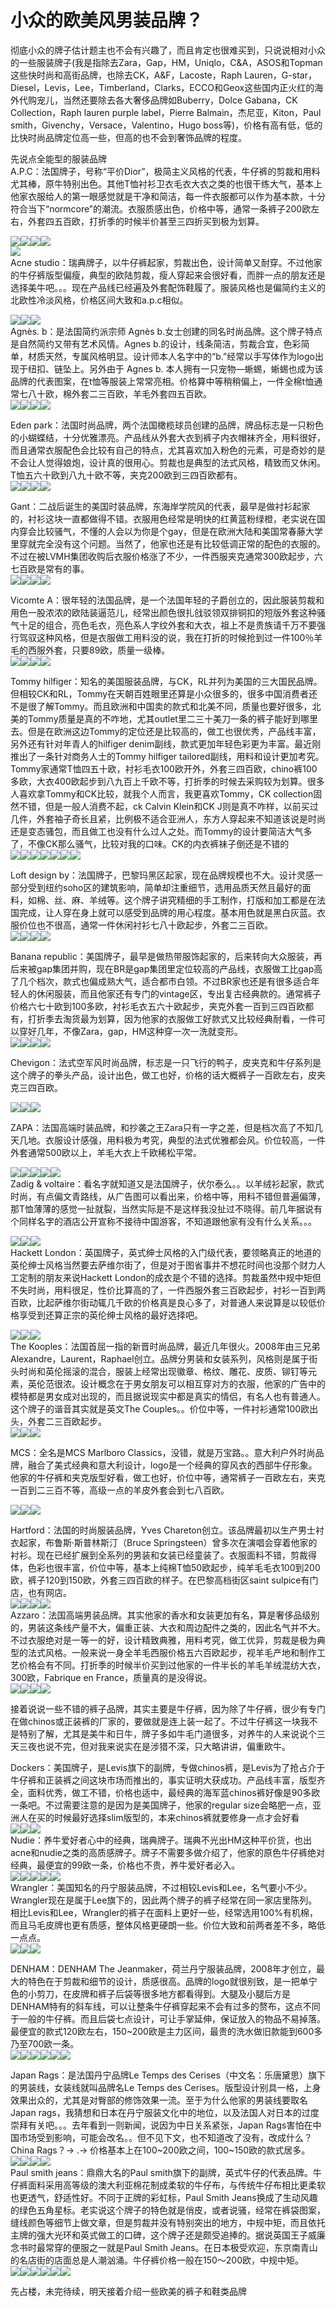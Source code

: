 # 小众的欧美风男装品牌？

彻底小众的牌子估计题主也不会有兴趣了，而且肯定也很难买到，只说说相对小众的一些服装牌子(我是指除去Zara，Gap，HM，Uniqlo，C&A，ASOS和Topman这些快时尚和高街品牌，也除去CK，A&F，Lacoste，Raph Lauren，G-star， Diesel，Levis，Lee，Timberland，Clarks，ECCO和Geox这些国内正火红的海外代购宠儿，当然还要除去各大奢侈品牌如Buberry，Dolce Gabana，CK Collection，Raph lauren purple label，Pierre Balmain，杰尼亚，Kiton，Paul smith，Givenchy，Versace，Valentino，Hugo boss等)，价格有高有低，低的比快时尚品牌定位高一些，但高的也不会到奢饰品牌的程度。  

先说点全能型的服装品牌  
A.P.C：法国牌子，号称“平价Dior”，极简主义风格的代表，牛仔裤的剪裁和用料尤其棒，原牛特别出色。其他T恤衬衫卫衣毛衣大衣之类的也很干练大气，基本上他家衣服给人的第一眼感觉就是干净和简洁，每一件衣服都可以作为基本款，十分符合当下“normcore”的潮流。衣服质感出色，价格中等，通常一条裤子200欧左右，外套四五百欧，打折季的时候半价甚至三四折买到极为划算。  

![](https://pic3.zhimg.com/50/d927244e239fc119eebefed9902e7f46_b.jpg)![](https://pic3.zhimg.com/50/000a813ad1bce52cab0d34e8798c5b36_b.jpg)![](https://pic3.zhimg.com/50/674b8f6b8f9ef78a074443657628c1ff_b.jpg)![](https://pic1.zhimg.com/50/620f7ccae883934ea920563c78f8092d_b.jpg)  
![](https://pic2.zhimg.com/50/e09dc3dd5b5e59d0a2bdac3e2d04d2f5_b.jpg)  
Acne studio：瑞典牌子，以牛仔裤起家，剪裁出色，设计简单又耐穿。不过他家的牛仔裤版型偏瘦，典型的欧陆剪裁，瘦人穿起来会很好看，而胖一点的朋友还是选择美牛吧。。。现在产品线已经遍及外套配饰鞋履了。服装风格也是偏简约主义的北欧性冷淡风格，价格区间大致和a.p.c相似。  

![](https://pic4.zhimg.com/50/947ee8baf03a710df2f42e44dbe2c474_b.jpg)![](https://pic3.zhimg.com/50/96349c3f2c821fbac80a8bf8d2c661eb_b.jpg)![](https://pic3.zhimg.com/50/beadb51adb854198b18e47ba23b9e52a_b.jpg)  
Agnès. b：是法国简约派宗师 Agnès b.女士创建的同名时尚品牌。这个牌子特点是自然简约又带有艺术风情。Agnes b.的设计，线条简洁，剪裁合宜，色彩简单，材质天然，专属风格明显。设计师本人名字中的“b.”经常以手写体作为logo出现于纽扣、链坠上。另外由于 Agnes b. 本人拥有一只宠物—蜥蜴，蜥蜴也成为该品牌的代表图案，在t恤等服装上常常亮相。价格算中等稍稍偏上，一件全棉t恤通常七八十欧，棉外套二三百欧，羊毛外套四五百欧。  
![](https://pic1.zhimg.com/50/9ab654d9f31c76421f3bcf25a9e6782c_b.jpg)![](https://pic1.zhimg.com/50/fe1e3c1f98bef4ecdd55ef2cfee1e5b5_b.jpg)![](https://pic2.zhimg.com/50/f50a433b57d93efaad7b0b9e92a6cca6_b.jpg)![](https://pic2.zhimg.com/50/2fa151674907a41578c9497eb64c6741_b.jpg)  

Eden park：法国时尚品牌，两个法国橄榄球员创建的品牌，牌品标志是一只粉色的小蝴蝶结，十分优雅漂亮。产品线从外套大衣到裤子内衣帽袜齐全，用料很好，而且通常衣服配色会比较有自己的特点，尤其喜欢加入粉色的元素，可是奇妙的是不会让人觉得娘炮，设计真的很用心。剪裁也是典型的法式风格，精致而又休闲。T恤五六十欧到八九十欧不等，夹克200欧到三四百欧都有。  
![](https://pic2.zhimg.com/50/f28dde1ec429dfe24555a28e2dc6919c_b.jpg)![](https://pic1.zhimg.com/50/09b57c88d843040f96fcadf4e049e084_b.jpg)![](https://pic3.zhimg.com/50/bfb93ce149a68387c64362e5f0529832_b.jpg)![](https://pic4.zhimg.com/50/377473dd1ae9d6875517f5185827a097_b.jpg)  

Gant：二战后诞生的美国时装品牌，东海岸学院风的代表，最早是做衬衫起家的，衬衫这块一直都做得不错。衣服用色经常是明快的红黄蓝粉绿橙，老实说在国内穿会比较骚气，不懂的人会以为你是个gay，但是在欧洲大陆和美国常春藤大学里穿就完全没有这个问题。当然了，他家也还是有比较低调正常的配色的衣服的。不过在被LVMH集团收购后衣服价格涨了不少，一件西服夹克通常300欧起步，六七百欧是常有的事。  
![](https://pic3.zhimg.com/50/e90cc5dfaeaf61b5cda6c02b49d593a4_b.jpg)![](https://pic1.zhimg.com/50/17b09a9eb7e96ed161960843445de8a6_b.jpg)![](https://pic4.zhimg.com/50/44bcf90342e2f3edbfaa4ebe447dd4fa_b.jpg)![](https://pic1.zhimg.com/50/d047a6c25c703d78ee3896cdfeed4992_b.jpg)  

Vicomte A：很年轻的法国品牌，是一个法国年轻的子爵创立的，因此服装剪裁和用色一股浓浓的欧陆装逼范儿，经常出颜色很扎戗驳领双排铜扣的短版外套这种骚气十足的组合，亮色毛衣，亮色系人字纹外套和大衣，祖上不是贵族请千万不要强行驾驭这种风格，但是衣服做工用料没的说，我在打折的时候抢到过一件100％羊毛的西服外套，只要89欧，质量一级棒。  
![](https://pic3.zhimg.com/50/cb782b3ef0ae61bd70a8b6e87c4ddd87_b.jpg)![](https://pic3.zhimg.com/50/cf5e513dce5a5292681b98a6b62153bb_b.jpg)![](https://pic3.zhimg.com/50/be72441896c5fedebf5198a898be2f02_b.jpg)![](https://pic3.zhimg.com/50/95cdd2915a1d7d810f9d48a5c3a3a0c0_b.jpg)  

Tommy hilfiger：知名的美国服装品牌，与CK，RL并列为美国的三大国民品牌。但相较CK和RL，Tommy在天朝百姓眼里还算是小众很多的，很多中国消费者还不是很了解Tommy。而且欧洲和中国卖的款式和北美不同，质量也要好很多，北美的Tommy质量是真的不咋地，尤其outlet里二三十美刀一条的裤子能好到哪里去。但是在欧洲这边Tommy的定位还是比较高的，做工也很优秀，产品线丰富，另外还有针对年青人的hilfiger denim副线，款式更加年轻色彩更为丰富。最近刚推出了一条针对商务人士的Tommy hilfiger tailored副线，用料和设计更加考究。Tommy家通常T恤四五十欧，衬衫毛衣100欧开外，外套三四百欧，chino裤100多欧，大衣400欧起步到八九百上千欧不等，打折季的时候去采购较为划算。很多人喜欢拿Tommy和CK比较，就我个人而言，我更喜欢Tommy，CK collection固然不错，但是一般人消费不起，ck Calvin Klein和CK J则是真不咋样，以前买过几件，外套袖子奇长且紧，比例极不适合亚洲人，东方人穿起来不知道该说是时尚还是变态骚包，而且做工也没有什么过人之处。而Tommy的设计要简洁大气多了，不像CK那么骚气，比较对我的口味。CK的内衣裤袜子倒还是不错的  
![](https://pic1.zhimg.com/50/2bab9249768bac0caa93be2cac577a2a_b.jpg)![](https://pic2.zhimg.com/50/72fb206ae18f2125fc070a6e29bdd299_b.jpg)![](https://pic3.zhimg.com/50/3dd5680e83c28e280911a520f23a7680_b.jpg)![](https://pic1.zhimg.com/50/ac7a5dd92a79086f9e1892a0bfd5ca76_b.jpg)![](https://pic4.zhimg.com/50/994583c9516e44e58e13f060522e5e83_b.jpg)![](https://pic2.zhimg.com/50/d9f5d89e818ad6fbc5d3967b0be97914_b.jpg)![](https://pic1.zhimg.com/50/edd93089ad51bc197a428ac59f28597a_b.jpg)  

Loft design by：法国牌子，巴黎玛黑区起家，现在品牌规模也不大。设计灵感一部分受到纽约soho区的建筑影响，简单却注重细节，选用品质天然且最好的面料，如棉、丝、麻、羊绒等。这个牌子讲究精细的手工制作，打版和加工都是在法国完成，让人穿在身上就可以感受到品牌的用心程度。基本用色就是黑白灰蓝。衣服价位也不很高，通常一件休闲衬衫七八十欧起步，外套二三百欧。  
![](https://pic3.zhimg.com/50/2112883aad15539389e8c652af748b79_b.jpg)![](https://pic1.zhimg.com/50/e6e4d151b9a90d6706b838403ca5fb59_b.jpg)![](https://pic2.zhimg.com/50/29facaa0773447284b757d92420bc8d3_b.jpg)![](https://pic3.zhimg.com/50/cf92c7088e436f1229f1946b847252e8_b.jpg)  

Banana republic：美国牌子，最早是做热带服饰起家的，后来转向大众服装，再后来被gap集团并购，现在BR是gap集团里定位较高的产品线，衣服做工比gap高了几个档次，款式也偏成熟大气，适合都市白领。不过BR家也还是有很多适合年轻人的休闲服装，而且他家还有专门的vintage区，专出复古经典款的。通常裤子价格六七十欧到100多欧，衬衫毛衣五六十欧起步，夹克外套一百到三四百欧都有，打折季去淘货最为划算，因为他家的衣服做工好款式又比较经典耐看，一件可以穿好几年，不像Zara，gap，HM这种穿一次一洗就变形。  
![](https://pic2.zhimg.com/50/fc38473dbb45973cea1ffd2256076a9f_b.jpg)![](https://pic4.zhimg.com/50/10765fda7e50e3968511a3b57048c8c3_b.jpg)![](https://pic4.zhimg.com/50/c1b042d558df551b76a77319aa8acef3_b.jpg)![](https://pic3.zhimg.com/50/7a5e5edd526db0825922b088c0cb648a_b.jpg)  

Chevigon：法式空军风时尚品牌，标志是一只飞行的鸭子，皮夹克和牛仔系列是这个牌子的拳头产品，设计出色，做工也好，价格的话大概裤子一百欧左右，皮夹克三四百欧。  

![](https://pic3.zhimg.com/50/3b4fb1d08182fac54011188850b0659b_b.jpg)![](https://pic4.zhimg.com/50/1f0d28ef7b1bce4204247c4c60101976_b.jpg)![](https://pic4.zhimg.com/50/2ee74c767fa7e509a76effa5410e412f_b.jpg)  

ZAPA：法国高端时装品牌，和抄袭之王Zara只有一字之差，但是档次高了不知几天几地。衣服设计感强，用料极为考究，典型的法式优雅都会风。价位较高，一件外套通常500欧以上，羊毛大衣上千欧稀松平常。  

![](https://pic2.zhimg.com/50/e672f18a2a9f6966d766b21de9eef9b5_b.jpg)![](https://pic4.zhimg.com/50/642f7b8e8f2b0775641d2459b570879c_b.jpg)![](https://pic3.zhimg.com/50/dc808a4e601b77393910026de260d172_b.jpg)![](https://pic3.zhimg.com/50/9551c0ef0c34252d61dbfc57ef6cb570_b.jpg)![](https://pic3.zhimg.com/50/bb0a272fa932d5155fafb2cd2477146e_b.jpg)  
Zadig & voltaire：看名字就知道又是法国牌子，伏尔泰么。。以羊绒衫起家，款式时尚，有点偏文青路线，从广告图可以看出来，价格中等，用料不错但普遍偏薄，那T恤薄薄的感觉一扯就裂，当然实际是不是这样我没扯过不晓得。前几年据说有个同样名字的酒店公开宣称不接待中国游客，不知道跟他家有没有什么关系。。。  

![](https://pic4.zhimg.com/50/c83a6031a1c5c1ec8a1ba34ca0d26d4f_b.jpg)![](https://pic4.zhimg.com/50/3985b3d3557ee3675a237b63aa9e4681_b.jpg)![](https://pic4.zhimg.com/50/5ceb1aed932831cb5e3484e172d77edf_b.jpg)  
Hackett London：英国牌子，英式绅士风格的入门级代表，要领略真正的地道的英伦绅士风格当然要去萨维尔街了，但是对于图省事并不想花时间也没那个财力人工定制的朋友来说Hackett London的成衣是个不错的选择。剪裁虽然中规中矩但不失时尚，用料很足，性价比算高的了，一件西服外套三百欧起步，衬衫一百到两百欧，比起萨维尔街动辄几千欧的价格真是良心多了，对普通人来说算是以较低价格享受到还算正宗的英伦绅士风格的最好选择吧。  

![](https://pic3.zhimg.com/50/5844736f622df8e1819fe80c315293d0_b.jpg)![](https://pic4.zhimg.com/50/8dd04e09ffcb2575628acaace9f11f61_b.jpg)![](https://pic2.zhimg.com/50/b18775e72cf863dfa4d74725b5e100c7_b.jpg)  
The Kooples：法国首屈一指的新晋时尚品牌，最近几年很火。2008年由三兄弟Alexandre，Laurent，Raphael创立。品牌分男装和女装系列，风格则是属于街头时尚和英伦摇滚的混合，服装上经常出现徽章、格纹、雕花、皮质、铆钉等元素，英伦范很浓。设计概念在于男女朋友可以相互穿对方的衣服，他家的广告中的模特都是男女成对出现的，而且据说现实中都是真实的情侣，有名人也有普通人。这个牌子的谐音其实就是英文The Couples。。价位中等，一件衬衫通常100欧出头，外套二三百欧起步。  
![](https://pic4.zhimg.com/50/33f6e1ce937dd6241f0aac7271a17a26_b.jpg)![](https://pic1.zhimg.com/50/784032e567bb96c3433dcfc572c88d6c_b.jpg)![](https://pic2.zhimg.com/50/927fa7ec6c16f5dc35bd7f9724287ad0_b.jpg)  

MCS：全名是MCS Marlboro Classics，没错，就是万宝路。。意大利户外时尚品牌，融合了美式经典和意大利设计，logo是一个经典的穿风衣的西部牛仔形象。他家的牛仔裤和夹克版型好看，做工也好，价位中等，通常裤子一百欧左右，夹克一百到二三百不等，高级一点的羊皮外套会到七八百欧。  

![](https://pic3.zhimg.com/50/6c222cc881487d19236b195b3d5fdbd0_b.jpg)![](https://pic1.zhimg.com/50/23aea3930e2fe6634033c69292c7400c_b.jpg)![](https://pic2.zhimg.com/50/e7869b6122d0ca86732ee3a9de2beb0f_b.jpg)  

Hartford：法国的时尚服装品牌，Yves Chareton创立。该品牌最初以生产男士衬衣起家，布鲁斯·斯普林斯汀（Bruce Springsteen）曾多次在演唱会穿着他家的衬衫。现在已经扩展到全系列的男装和女装已经童装了。衣服面料不错，剪裁得体，色彩也很丰富，价位中等，基本上纯棉T恤50欧起步，纯羊毛毛衣100到200欧，裤子120到150欧，外套三四百欧的样子。在巴黎高档街区saint sulpice有门店，也有网店。  
![](https://pic4.zhimg.com/50/b4c39277349bbcf474cc7a7a0e5e08d1_b.jpg)![](https://pic4.zhimg.com/50/cb1de68586c6c972597a569ca1a60510_b.jpg)![](https://pic1.zhimg.com/50/3baf8a975f22b2e9e5ab707f020712b5_b.jpg)![](https://pic2.zhimg.com/50/f821d9b3245b74a981f21a71495f8cd7_b.jpg)  
Azzaro：法国高端男装品牌。其实他家的香水和女装更加有名，算是奢侈品级别的，男装这条线产量不大，偏重正装、大衣和周边配件之类的，因此名气并不大。不过衣服绝对是一等一的好，设计精致典雅，用料考究，做工优异，剪裁是极为典型的法式风格。一般来说一身全羊毛西服价格五六百欧起步，视羊毛产地和制作工艺价格会有不同。打折季的时候半价买到过他家的一件半长的羊毛羊绒混纺大衣，300欧，Fabrique en France，质量真的是没得说。  
![](https://pic2.zhimg.com/50/99acaac38c5314bdb0536e6a4928205c_b.jpg)![](https://pic1.zhimg.com/50/d1bc0a187abdfd7a56d9fdfe9b47b707_b.jpg)![](https://pic2.zhimg.com/50/559f153e124488db9def4fba26f1f976_b.jpg)![](https://pic3.zhimg.com/50/7c7f29b62a9b2c460f17596d5c77a358_b.jpg)  

接着说说一些不错的裤子品牌，其实主要是牛仔裤，因为除了牛仔裤，很少有专门在做chinos或正装裤的厂家的，要做就是连上装一起了。不过牛仔裤这一块我不是特别了解，尤其是美牛和日牛，牌子多如牛毛门道很多，对养牛的人来说说个三天三夜也说不完，但对我来说实在是涉猎不深，只大略讲讲，偏重欧牛。  

Dockers：美国牌子，是Levis旗下的副牌，专做chinos裤，是Levis为了抢占介于牛仔裤和正装裤之间这块市场而推出的，事实证明大获成功。产品线丰富，版型齐全，面料优秀，做工不错，价格也适中，最经典的海军蓝chinos裤好像是90多欧一条吧。不过需要注意的是因为是美国牌子，他家的regular size会略肥一点，亚洲人在买的时候最好选择slim版型的，本来chinos裤就要修身一点才会好看  
![](https://pic1.zhimg.com/50/c82adbf2a05d2dff437cf6481368a238_b.jpg)![](https://pic3.zhimg.com/50/f2e1a9fc83dde7211dee88c25b763d62_b.jpg)![](https://pic3.zhimg.com/50/ba4021dd7e3203da2c1931c7379e6947_b.jpg)  
Nudie：养牛爱好者心中的经典，瑞典牌子。瑞典不光出HM这种平价货，也出acne和nudie之类的高质感牌子。牌子不需要多做介绍了，他家的原色牛仔裤绝对经典，最便宜的99欧一条，价格也不贵，养牛爱好者必入。  
![](https://pic3.zhimg.com/50/fad40354955acdbfbcff724be9b238f7_b.jpg)![](https://pic4.zhimg.com/50/d2308422df377476d13febf9645c9f85_b.jpg)![](https://pic4.zhimg.com/50/0a77bda38a29004a945405065a77db92_b.jpg)![](https://pic3.zhimg.com/50/d2368db3703b9b95a02dd67ae04982ef_b.jpg)![](https://pic2.zhimg.com/50/b31a5aac3550ffa303043cb49446e897_b.jpg)  
Wrangler：美国知名的丹宁服装品牌，不过相较Levis和Lee，名气要小不少。Wrangler现在是属于Lee旗下的，因此两个牌子的裤子经常在同一家店里陈列。相比Levis和Lee，Wrangler的裤子在面料上更好一些，经常选用100%有机棉，而且马毛皮牌也更有质感，整体风格更硬朗一些。价位大致和前两者差不多，略低一点点。  
![](https://pic2.zhimg.com/50/2a4c673eab51b8baa85bdac1c317d9dd_b.jpg)![](https://pic4.zhimg.com/50/9a7a8c1ec984caeddcd432f7b76dc6ed_b.jpg)![](https://pic2.zhimg.com/50/75dd4718c5ea2d7ce1731799dd123ead_b.jpg)  

DENHAM：DENHAM The Jeanmaker，荷兰丹宁服装品牌，2008年才创立，最大的特色在于剪裁和细节的设计，质感很高。品牌的logo就很别致，是一把单宁色的小剪刀，在皮牌和裤子后袋等很多地方都看得到。大腿及小腿后方是DENHAM特有的斜车线，可以让整条牛仔裤穿起来不会有过多的赘布，这点不同于一般的牛仔裤。而且后袋七点设计，可让手掌延伸，保证放入的物品不易掉落。最便宜的款式120欧左右，150~200欧是主力区间，最贵的洗水做旧款能到600多乃至700欧一条。  
![](https://pic4.zhimg.com/50/8b7e0d48f6ec5a1c704aaa41be670358_b.jpg)![](https://pic4.zhimg.com/50/cb0e35ce6a145214b85630881c0c90de_b.jpg)![](https://pic3.zhimg.com/50/c02a3aea66b344abc1e00952127b6744_b.jpg)![](https://pic1.zhimg.com/50/8ad83a1987329c919a6e0f15d3c91842_b.jpg)![](https://pic1.zhimg.com/50/7dfe03f44eecf84872182d7d98852eaf_b.jpg)![](https://pic2.zhimg.com/50/0d4b329494650d5c5dbb8c5bc7839a89_b.jpg)  

Japan Rags：是法国丹宁品牌Le Temps des Cerises（中文名：乐唐黛思）旗下的男装线，女装线就叫品牌名Le Temps des Cerises。版型设计别具一格，上身效果出众的，尤其是对臀部的修饰效果一流。至于为什么他家的男装线要取名Japan rags，我猜想和日本在丹宁服装文化中的地位，以及法国人对日本的过度崇拜有关吧。。。去年看到一则新闻，说因为中日关系紧张，Japan Rags害怕在中国市场受到影响，可能会改名。。但不见下文，也不知道改了没有，改成什么？China Rags？→ .→ 价格基本上在100~200欧之间，100~150欧的款式居多。  
![](https://pic3.zhimg.com/50/0346830275ba4c6640ae14f4f23046b2_b.jpg)![](https://pic2.zhimg.com/50/4a55c8df24e149d9e6bcf03f845c40b3_b.jpg)![](https://pic3.zhimg.com/50/f24fac8a0c456efbf8377b1b778eb557_b.jpg)![](https://pic2.zhimg.com/50/7f79103babe1e25cc1243c1f0a856bb8_b.jpg)  
Paul smith jeans：鼎鼎大名的Paul smith旗下的副牌，英式牛仔的代表品牌。牛仔裤面料采用高等级的澳大利亚棉花制成柔软的牛仔布，与传统牛仔布相比更柔软也更透气，舒适性好。不同于正牌的彩虹标，Paul Smith Jeans换成了生动风趣的绿色五角星标。老实说这个牌子的特色就是俏皮，或者说骚，经常在裤袋图案，缝线颜色等细节上做文章，但是剪裁并没有特别突出的地方，中规中矩，而且依托主牌的强大光环和英式做工的口碑，这个牌子还是颇受追捧的。据说英国王子威廉念书时最常穿的便服之一就是Paul Smith Jeans。在日本极受欢迎，东京南青山的名店街的店面总是人潮汹涌。牛仔裤价格一般在150～200欧，中规中矩。  
![](https://pic1.zhimg.com/50/4f60d9b9c5f021c5b0a34219a63514c8_b.jpg)![](https://pic2.zhimg.com/50/4712fab5b912521f78c563ecbfb62694_b.jpg)![](https://pic2.zhimg.com/50/b72b3f1f765faa894f130aee94fec153_b.jpg)![](https://pic2.zhimg.com/50/94d7e2d7ba7be39ec5af9ea907824ad4_b.jpg)![](https://pic2.zhimg.com/50/f631cf247f892f68042882ec00392c23_b.jpg)![](https://pic3.zhimg.com/50/97de2ec4d2ea358bd45352285f8c27e5_b.jpg)  

先占楼，未完待续，明天接着介绍一些欧美的裤子和鞋类品牌